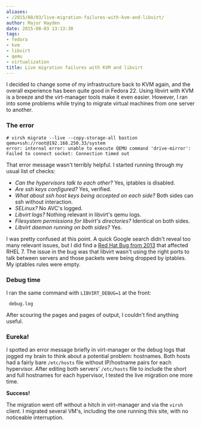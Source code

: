 ```yaml
---
aliases:
- /2015/08/03/live-migration-failures-with-kvm-and-libvirt/
author: Major Hayden
date: 2015-08-03 13:13:30
tags:
- fedora
- kvm
- libvirt
- qemu
- virtualization
title: Live migration failures with KVM and libvirt
---
```


I decided to change some of my infrastructure back to KVM again, and the overall experience has been quite good in Fedora 22. Using libvirt with KVM is a breeze and the virt-manager tools make it even easier. However, I ran into some problems while trying to migrate virtual machines from one server to another.

### The error

```
# virsh migrate --live --copy-storage-all bastion qemu+ssh://root@192.168.250.33/system
error: internal error: unable to execute QEMU command 'drive-mirror': Failed to connect socket: Connection timed out
```


That error message wasn't terribly helpful. I started running through my usual list of checks:

  * _Can the hypervisors talk to each other?_ Yes, iptables is disabled.
  * _Are ssh keys configured?_ Yes, verified.
  * _What about ssh host keys being accepted on each side?_ Both sides can ssh without interaction.
  * _SELinux?_ No AVC's logged.
  * _Libvirt logs?_ Nothing relevant in libvirt's qemu logs.
  * _Filesystem permissions for libvirt's directories?_ Identical on both sides.
  * _Libvirt daemon running on both sides?_ Yes.

I was pretty confused at this point. A quick Google search didn't reveal too many relevant issues, but I did find a [Red Hat Bug from 2013][1] that affected RHEL 7. The issue in the bug was that libvirt wasn't using the right ports to talk between servers and those packets were being dropped by iptables. My iptables rules were empty.

### Debug time

I ran the same command with `LIBVIRT_DEBUG=1` at the front:

```
 debug.log
```


After scouring the pages and pages of output, I couldn't find anything useful.

### Eureka!

I spotted an error message briefly in virt-manager or the debug logs that jogged my brain to think about a potential problem: hostnames. Both hosts had a fairly bare `/etc/hosts` file without IP/hostname pairs for each hypervisor. After editing both servers' `/etc/hosts` file to include the short and full hostnames for each hypervisor, I tested the live migration one more time.

**Success!**

The migration went off without a hitch in virt-manager and via the `virsh` client. I migrated several VM's, including the one running this site, with no noticeable interruption.

 [1]: https://bugzilla.redhat.com/show_bug.cgi?id=1025699